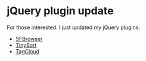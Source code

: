<!--
  id: 331
  date: 2008-11-22T21:07:44
  modified: 2008-11-22T21:07:44
  slug: 331
  type: post
  excerpt: <p>For those interested: I just updated my jQuery plugins: SFBrowser TinySort TagCloud</p>
  categories: jQuery
  tags: 
  inCv: 
  inPortfolio: 
  dateFrom: 
  dateTo: 
-->

# jQuery plugin update

<p>For those interested: I just updated my jQuery plugins:</p>
<ul>
<li><a href="http://plugins.jquery.com/project/SFBrowser">SFBrowser</a></li>
<li><a href="http://plugins.jquery.com/project/TinySort">TinySort</a></li>
<li><a href="http://plugins.jquery.com/project/TagCloud">TagCloud</a></li>
</ul>
